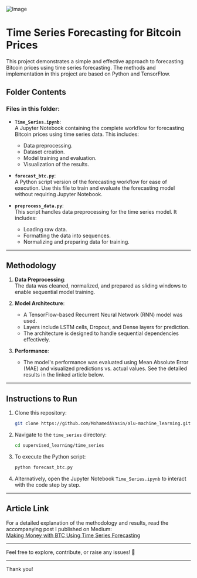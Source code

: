 ![Image](https://github.com/user-attachments/assets/c3cd953b-93fd-447e-970d-c09a2305cfb6)

# Time Series Forecasting for Bitcoin Prices

This project demonstrates a simple and effective approach to forecasting Bitcoin prices using time series forecasting. The methods and implementation in this project are based on Python and TensorFlow.

## Folder Contents

### Files in this folder:
- **`Time_Series.ipynb`**:  
  A Jupyter Notebook containing the complete workflow for forecasting Bitcoin prices using time series data. This includes:
  - Data preprocessing.
  - Dataset creation.
  - Model training and evaluation.
  - Visualization of the results.

- **`forecast_btc.py`**:  
  A Python script version of the forecasting workflow for ease of execution. Use this file to train and evaluate the forecasting model without requiring Jupyter Notebook.

- **`preprocess_data.py`**:  
  This script handles data preprocessing for the time series model. It includes:
  - Loading raw data.
  - Formatting the data into sequences.
  - Normalizing and preparing data for training.

---

## Methodology
1. **Data Preprocessing**:  
   The data was cleaned, normalized, and prepared as sliding windows to enable sequential model training.

2. **Model Architecture**:  
   - A TensorFlow-based Recurrent Neural Network (RNN) model was used.
   - Layers include LSTM cells, Dropout, and Dense layers for prediction.
   - The architecture is designed to handle sequential dependencies effectively.

3. **Performance**:  
   - The model's performance was evaluated using Mean Absolute Error (MAE) and visualized predictions vs. actual values. See the detailed results in the linked article below.

---

## Instructions to Run
1. Clone this repository:
   ```bash
   git clone https://github.com/MohamedAYasin/alu-machine_learning.git
   ```
2. Navigate to the `time_series` directory:
   ```bash
   cd supervised_learning/time_series
   ```
3. To execute the Python script:
   ```bash
   python forecast_btc.py
   ```

4. Alternatively, open the Jupyter Notebook `Time_Series.ipynb` to interact with the code step by step.

---

## Article Link
For a detailed explanation of the methodology and results, read the accompanying post I published on Medium:  
[Making Money with BTC Using Time Series Forecasting](https://medium.com/@m.yasin/making-money-with-btc-using-time-series-forecasting-a-simple-guide-902adf08a235)

---

Feel free to explore, contribute, or raise any issues! 🚀

--- 

Thank you!
